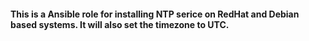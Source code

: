 #### This is a Ansible role for installing NTP serice on RedHat and Debian based systems. It will also set the timezone to UTC.
